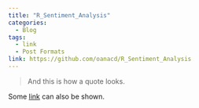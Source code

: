```yaml
---
title: "R_Sentiment_Analysis"
categories:
  - Blog
tags:
  - link
  - Post Formats
link: https://github.com/oanacd/R_Sentiment_Analysis
---
```


> And this is how a quote looks.

Some [link](#) can also be shown.
